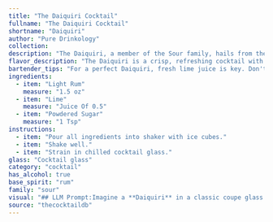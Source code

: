 ```yaml
---
title: "The Daiquiri Cocktail"
fullname: "The Daiquiri Cocktail"
shortname: "Daiquiri"
author: "Pure Drinkology"
collection:
description: "The Daiquiri, a member of the Sour family, hails from the early 20th century in Cuba. Its simplicity – light rum, lime juice, and sugar – belies its sophistication, showcasing the bright, acidic flavors of its ingredients. "
flavor_description: "The Daiquiri is a crisp, refreshing cocktail with a bright, tart lime flavor. The light rum provides a subtle sweetness and a smooth, clean finish. The powdered sugar adds a touch of sweetness and body, balancing out the tartness of the lime. The overall taste is a harmonious blend of sweet, tart, and smooth, making it a classic and beloved cocktail. "
bartender_tips: "For a perfect Daiquiri, fresh lime juice is key. Don't use bottled, the flavor won't be the same.  A good quality light rum is essential, and don't be shy with the sugar!  You want it sweet, but balanced with the lime.  Shake hard with ice to chill it down, and strain into a chilled coupe glass.  A touch of simple syrup can help if the sugar isn't dissolving properly. "
ingredients:
  - item: "Light Rum"
    measure: "1.5 oz"
  - item: "Lime"
    measure: "Juice Of 0.5"
  - item: "Powdered Sugar"
    measure: "1 Tsp"
instructions:
  - item: "Pour all ingredients into shaker with ice cubes."
  - item: "Shake well."
  - item: "Strain in chilled cocktail glass."
glass: "Cocktail glass"
category: "cocktail"
has_alcohol: true
base_spirit: "rum"
family: "sour"
visual: "## LLM Prompt:Imagine a **Daiquiri** in a classic coupe glass. Describe its appearance in detail, focusing on:* **Color:** Is it a vibrant, almost translucent lime green? Or a more muted, pale yellow? * **Clarity:** Is it crystal clear or slightly cloudy? * **Texture:** Does the surface shimmer with tiny bubbles from the shaken ice? * **Garnish:** What kind of garnish would enhance the visual appeal? A lime wedge, a spiral of lime zest, or something else entirely?Consider how the light plays on the surface of the drink and the overall visual impact it creates. Be sure to use descriptive language that brings the cocktail to life! "
source: "thecocktaildb"
---
```


